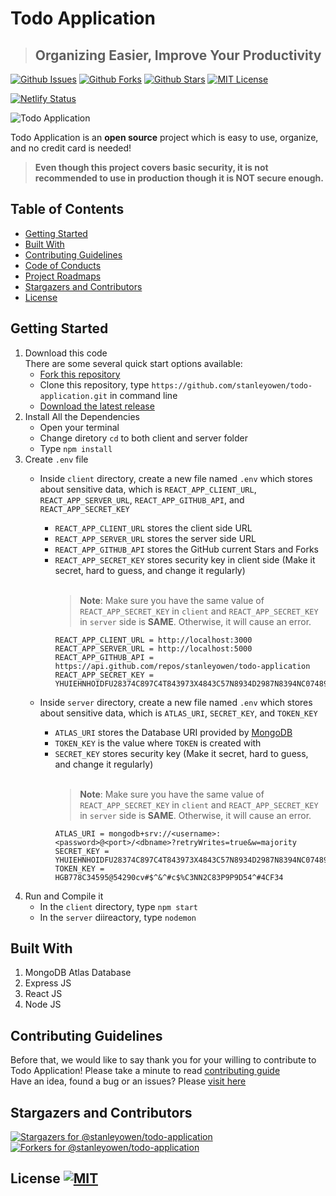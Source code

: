 # Todo Application
> ## Organizing Easier, Improve Your Productivity
[![Github Issues](https://img.shields.io/github/issues/stanleyowen/todo-application?style=flat-square)](https://github.com/stanleyowen/todo-application/issues)
[![Github Forks](https://img.shields.io/github/forks/stanleyowen/todo-application?style=flat-square)](https://github.com/stanleyowen/todo-application/network/members)
[![Github Stars](https://img.shields.io/github/stars/stanleyowen/todo-application?style=flat-square)](https://github.com/stanleyowen/todo-application/stargazers)
[![MIT License](https://img.shields.io/github/license/stanleyowen/todo-application?style=flat-square)](https://github.com/stanleyowen/todo-application/blob/master/LICENSE)

[![Netlify Status](https://api.netlify.com/api/v1/badges/56772f5c-0c69-41e8-a788-69ca591e70ef/deploy-status)](https://app.netlify.com/sites/todoapp-task/deploys)

![Todo Application](https://user-images.githubusercontent.com/69080584/105711593-5b11a100-5f4b-11eb-89c5-50554ebca80b.jpg)

Todo Application is an **open source** project which is easy to use, organize, and no credit card is needed!

> **Even though this project covers basic security, it is not recommended to use in production though it is NOT secure enough.**

## Table of Contents
- [Getting Started](#getting-started)
- [Built With](#built-with)
- [Contributing Guidelines](#contributing-guidelines)
- [Code of Conducts](CODE_OF_CONDUCT.md)
- [Project Roadmaps](https://github.com/stanleyowen/todo-application/projects)
- [Stargazers and Contributors](#stargazers-and-contributors)
- [License](#license)

## Getting Started
1. Download this code<br/>
  There are some several quick start options available:
    - [Fork this repository](https://github.com/stanleyowen/todo-application/fork)
    - Clone this repository, type `https://github.com/stanleyowen/todo-application.git` in command line
    - [Download the latest release](https://github.com/stanleyowen/todo-application/archive/v0.1.3.zip)
2. Install All the Dependencies
    - Open your terminal
    - Change diretory `cd` to both client and server folder
    - Type `npm install`
3. Create `.env` file
    - Inside `client` directory, create a new file named `.env` which stores about sensitive data, which is `REACT_APP_CLIENT_URL`, `REACT_APP_SERVER_URL`, `REACT_APP_GITHUB_API`, and `REACT_APP_SECRET_KEY`
      - `REACT_APP_CLIENT_URL` stores the client side URL
      - `REACT_APP_SERVER_URL` stores the server side URL
      - `REACT_APP_GITHUB_API` stores the GitHub current Stars and Forks
      - `REACT_APP_SECRET_KEY` stores security key in client side (Make it secret, hard to guess, and change it regularly)<br /><br />
        > __Note__: Make sure you have the same value of `REACT_APP_SECRET_KEY` in `client` and `REACT_APP_SECRET_KEY` in `server` side is __SAME__. Otherwise, it will cause an error.
          ```
          REACT_APP_CLIENT_URL = http://localhost:3000
          REACT_APP_SERVER_URL = http://localhost:5000
          REACT_APP_GITHUB_API = https://api.github.com/repos/stanleyowen/todo-application
          REACT_APP_SECRET_KEY = YHUIEHNHOIDFU28374C897C4T843973X4843C57N8934D2987N8394NC07489BC3
          ```

    - Inside `server` directory, create a new file named `.env` which stores about sensitive data, which is `ATLAS_URI`, `SECRET_KEY`, and `TOKEN_KEY`
      - `ATLAS_URI` stores the Database URI provided by [MongoDB](https://www.mongodb.com/2)
      - `TOKEN_KEY` is the value where `TOKEN` is created with
      - `SECRET_KEY` stores security key (Make it secret, hard to guess, and change it regularly)<br /><br />
        > __Note__: Make sure you have the same value of `REACT_APP_SECRET_KEY` in `client` and `REACT_APP_SECRET_KEY` in `server` side is __SAME__. Otherwise, it will cause an error.
          ```
          ATLAS_URI = mongodb+srv://<username>:<password>@<port>/<dbname>?retryWrites=true&w=majority
          SECRET_KEY = YHUIEHNHOIDFU28374C897C4T843973X4843C57N8934D2987N8394NC07489BC3
          TOKEN_KEY = HGB778C34595@54290cv#$^&^#c$%C3NN2C83P9P9D54^#4CF34
          ```
  4. Run and Compile it
      - In the `client` directory, type `npm start`
      - In the `server` diireactory, type `nodemon`

## Built With
  1. MongoDB Atlas Database
  2. Express JS
  3. React JS
  4. Node JS

## Contributing Guidelines
  Before that, we would like to say thank you for your willing to contribute to Todo Application! Please take a minute to read [contributing guide](CONTRIBUTING.md#contributing)<br/>
  Have an idea, found a bug or an issues? Please [visit here](https://github.com/stanleyowen/todo-application/issues/new/choose)

## Stargazers and Contributors
   [![Stargazers for @stanleyowen/todo-application](https://reporoster.com/stars/stanleyowen/todo-application)](https://github.com/stanleyowen/todo-application/stargazers)
   [![Forkers for @stanleyowen/todo-application](https://reporoster.com/forks/stanleyowen/todo-application)](https://github.com/stanleyowen/todo-application/network/members)

## License [![MIT](https://img.shields.io/github/license/stanleyowen/todo-application?style=flat-square)](LICENSE)
